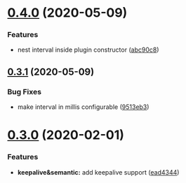 # [0.4.0](https://github.com/yarinvak/graphql-vision-plugin/compare/v0.3.1...v0.4.0) (2020-05-09)


### Features

* nest interval inside plugin constructor ([abc90c8](https://github.com/yarinvak/graphql-vision-plugin/commit/abc90c8139e33fa40d0bf5c3deafbf02c4657134))

## [0.3.1](https://github.com/yarinvak/graphql-vision-plugin/compare/v0.3.0...v0.3.1) (2020-05-09)


### Bug Fixes

* make interval in millis configurable ([9513eb3](https://github.com/yarinvak/graphql-vision-plugin/commit/9513eb312560d4a8a03d45be7d405942c7e6229a))

# [0.3.0](https://github.com/yarinvak/graphql-vision-plugin/compare/v0.2.0...v0.3.0) (2020-02-01)


### Features

* **keepalive&semantic:** add keepalive support ([ead4344](https://github.com/yarinvak/graphql-vision-plugin/commit/ead434489116c8c0e4c08481557a696fdf106ed9))
